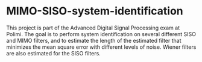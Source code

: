 # MIMO-SISO-system-identification
This project is part of the Advanced Digital Signal Processing exam at Polimi. The goal is to perform system identification on several different SISO and MIMO filters, and to estimate the length of the estimated filter that minimizes the mean square error with different levels of noise. Wiener filters are also estimated for the SISO filters.
